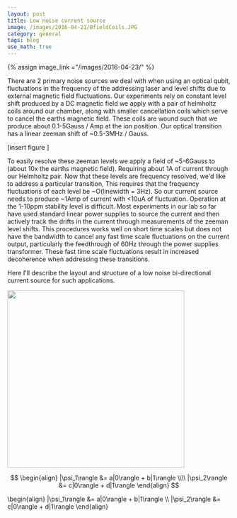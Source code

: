 ```yaml
---
layout: post
title: Low noise current source
image: /images/2016-04-21/BfieldCoils.JPG
category: general
tags: blog
use_math: true
---
```


{% assign image_link ="/images/2016-04-23/" %}


There are 2 primary noise sources we deal with when using an optical qubit, fluctuations in the frequency of the addressing laser and level shifts due to external magnetic field fluctuations. Our experiments rely on constant level shift produced by a DC magnetic field we apply with a pair of helmholtz coils around our chamber, along with smaller cancellation coils which serve to cancel the earths magnetic field. These coils are wound such that we produce about 0.1-5Gauss / Amp at the ion position. Our optical transition has a linear zeeman shift of ~0.5-3MHz / Gauss. 

[insert figure ]

To easily resolve these zeeman levels we apply a field of ~5-6Gauss to (about 10x the earths magnetic field). Requiring about 1A of current through our Helmholtz pair. Now that these levels are frequency resolved, we'd like to address a particular transition, This requires that the frequency fluctuations of each level be ~O(linewidth = 3Hz). So our current source needs to produce ~1Amp of current with <10uA of fluctuation. Operation at the 1-10ppm stability level is difficult. Most experiments in our lab so far have used standard linear power supplies to source the current and then actively track the drifts in the current through measurements of the zeeman level shifts. This procedures works well on short time scales but does not have the bandwidth to cancel any fast time scale fluctuations on the current output, particularly the feedthrough of 60Hz through the power supplies transformer. These fast time scale fluctuations result in increased decoherence when addressing these transitions. 

Here I'll describe the layout and structure of a low noise bi-directional current source for such applications. 

<a href="{{image_link}}QuCCBRD.png">
<img src="{{image_link}}QUCCBRD.png" width="400px">
</a>

$$
  \begin{align}
    |\psi_1\rangle &= a|0\rangle + b|1\rangle \\\\
    |\psi_2\rangle &= c|0\rangle + d|1\rangle
  \end{align}
$$

  \begin{align}
    |\psi_1\rangle &= a|0\rangle + b|1\rangle \\\\
    |\psi_2\rangle &= c|0\rangle + d|1\rangle
  \end{align}